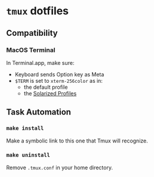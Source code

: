 # `tmux` dotfiles

## Compatibility

### MacOS Terminal

In Terminal.app, make sure:

- Keyboard sends Option key as Meta
- `$TERM` is set to `xterm-256color` as in:
  - the default profile
  - the [Solarized
    Profiles](https://github.com/altercation/solarized/tree/master/osx-terminal.app-colors-solarized/xterm-256color)

## Task Automation

### `make install`

Make a symbolic link to this one that Tmux will recognize.

### `make uninstall`

Remove `.tmux.conf` in your home directory.
